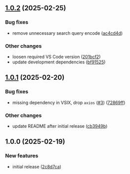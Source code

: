 ## [1.0.2](https://github.com/react-native-community/vscode-react-native-directory/compare/1.0.1...1.0.2) (2025-02-25)

### Bug fixes

* remove unnecessary search query encode ([ac4cd4d](https://github.com/react-native-community/vscode-react-native-directory/commit/ac4cd4dc25fa2bd043e106561bf05bb3c918e8ad))

### Other changes

* loosen required VS Code version ([201bcf2](https://github.com/react-native-community/vscode-react-native-directory/commit/201bcf2bc06a39f946c782b4fcdcddb15a6b089f))
* update development dependencies ([bf91525](https://github.com/react-native-community/vscode-react-native-directory/commit/bf915255d23e7469e329b1742e2b1fd48620c302))

## [1.0.1](https://github.com/react-native-community/vscode-react-native-directory/compare/1.0.0...1.0.1) (2025-02-20)

### Bug fixes

* missing dependency in VSIX, drop `axios` ([#3](https://github.com/react-native-community/vscode-react-native-directory/issues/3)) ([72869ff](https://github.com/react-native-community/vscode-react-native-directory/commit/72869ff68f82c570ba1715002a674cd5c3acba07))

### Other changes

* update README after initial release ([cb3949b](https://github.com/react-native-community/vscode-react-native-directory/commit/cb3949b9a2254fbe6c80adce6275aeb1911a5fd2))

## 1.0.0 (2025-02-19)

### New features

* initial release ([2c8d7ca](https://github.com/react-native-community/vscode-react-native-directory/commit/2c8d7ca0ac928a5baa2a1ee274af4851a8d29738))

